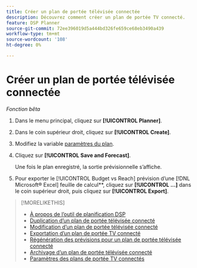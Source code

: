 ```yaml
---
title: Créer un plan de portée télévisée connectée
description: Découvrez comment créer un plan de portée TV connecté.
feature: DSP Planner
source-git-commit: 72ee396019d5a444bd326fe659ce68eb3490a439
workflow-type: tm+mt
source-wordcount: '108'
ht-degree: 0%

---
```


# Créer un plan de portée télévisée connectée

*Fonction bêta*

1. Dans le menu principal, cliquez sur **[!UICONTROL Planner]**.

1. Dans le coin supérieur droit, cliquez sur **[!UICONTROL Create]**.

1. Modifiez la variable [paramètres du plan](planner-settings.md).

1. Cliquez sur **[!UICONTROL Save and Forecast]**.

   Une fois le plan enregistré, la sortie prévisionnelle s’affiche.

1. Pour exporter le [!UICONTROL Budget vs Reach] prévision d’une [!DNL Microsoft® Excel] feuille de calcul**, cliquez sur **[!UICONTROL ...]** dans le coin supérieur droit, puis cliquez sur **[!UICONTROL Export]**.

>[!MORELIKETHIS]
>
>* [À propos de l’outil de planification DSP](planner-about.md)
>* [Duplication d’un plan de portée télévisée connecté](planner-duplicate.md)
>* [Modification d’un plan de portée télévisée connecté](planner-edit.md)
>* [Exportation d’un plan de portée TV connecté](planner-export.md)
>* [Régénération des prévisions pour un plan de portée télévisée connecté](planner-forecast.md)
>* [Archivage d’un plan de portée télévisée connecté](planner-archive.md)
>* [Paramètres des plans de portée TV connectés](planner-settings.md)
